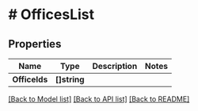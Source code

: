 # # OfficesList


## Properties 


Name | Type | Description | Notes
------------ | ------------- | ------------- | -------------
**OfficeIds**| **[]string** |   |


[[Back to Model list]](../../README.md#models) [[Back to API list]](../../README.md#endpoints) [[Back to README]](../../README.md)

